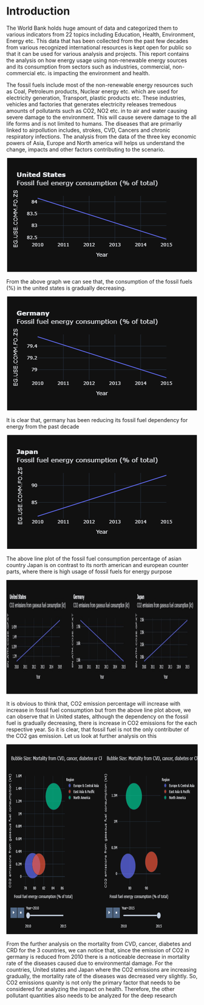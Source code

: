 # Introduction
The World Bank holds huge amount of data and categorized them to various indicators from 22 topics including Education, Health, Environment, Energy etc. This data that has been collected from the past few decades from various recognized international resources is kept open for public so that it can be used for various analysis and projects. This report contains the analysis on how energy usage using non-renewable energy sources and its consumption from sectors such as industries, commercial, non-commercial etc. is impacting the environment and health.

The fossil fuels include most of the non-renewable energy resources such as Coal, Petroleum products,  Nuclear energy etc. which are used for electricity generation, Transport, plastic products etc. These industries, vehicles and factories that generates electricity releases tremedous amounts of pollutants such as CO2, NO2	 etc. in to air and water causing severe damage to the environment. This will cause severe damage to the all life forms and is not limited to humans. The diseases that are primarliy linked to airpollution includes, strokes, CVD, Cancers and chronic respiratory infections. The analysis from the data of the three key economic powers of Asia, Europe and North america will helps us understand the change, impacts and other factors contributing to the scenario.

<p align="center">
  <img width="500" height="300" src="https://github.com/RohiniSalla/world_development_explorer/blob/main/charts/newplot%20(1).png">
</p>
From the above graph we can see that, the consumption of the fossil fuels (%) in the united states is gradually decreasing.

<p align="center">
  <img width="500" height="300" src="https://github.com/RohiniSalla/world_development_explorer/blob/main/charts/newplot%20(3).png">
</p>
It is clear that, germany has been reducing its fossil fuel dependency for energy from the past decade

<p align="center">
  <img width="500" height="300" src="https://github.com/RohiniSalla/world_development_explorer/blob/main/charts/newplot%20(2).png">
</p>
The above line plot of the fossil fuel consumption percentage of asian country Japan is on contrast to its north american and european counter parts, where there is high usage of fossil fuels for energy purpose

<p align="center">
  <img width="900" height="300" src="https://github.com/RohiniSalla/world_development_explorer/blob/main/charts/merge_from_ofoct.jpg">
</p>
It is obvious to think that, CO2 emission percentage will increase with increase in fossil fuel consumption but from the above line plot above, we can observe that in United states, although the dependency on the fossil fuel is gradually decreasing, there is increase in CO2 emissions for the each respective year. So it is clear, that fossil fuel is not the only contributer of the CO2 gas emission. Let us look at further analysis on this

<p align="center">
  <img width="900" height="500" src="https://github.com/RohiniSalla/world_development_explorer/blob/main/charts/newplot%20(8)%20(1).png">
</p>

From the further analysis on the mortality from CVD, cancer, diabetes and CRD for the 3 countries, we can notice that, since the emission of CO2 in germany is reduced from 2010 there is a noticeable decrease in mortality rate of the diseases caused due to environmental damage. For the countries, United states and Japan where the CO2 emissions are increasing gradually, the mortality rate of the diseases was decreased very slightly. So, CO2 emissions quanity is not only the primary factor that needs to be considered for analyzing the impact on health. Therefore, the other pollutant quantities also needs to be analyzed for the deep research
